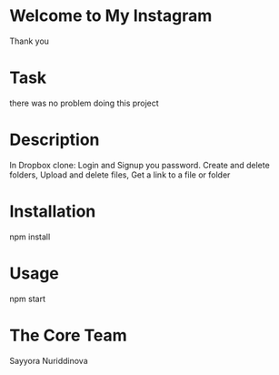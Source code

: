 # Welcome to My Instagram
Thank you

# Task

there was no problem doing this project

# Description
In Dropbox clone: Login and Signup you password. Create and delete folders, Upload and
delete files, Get a link to a file or folder

# Installation
npm install

# Usage
npm start

# The Core Team
Sayyora Nuriddinova